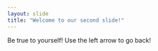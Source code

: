 ```yaml
---
layout: slide
title: "Welcome to our second slide!"
---
```

Be true to yourself!
Use the left arrow to go back!
